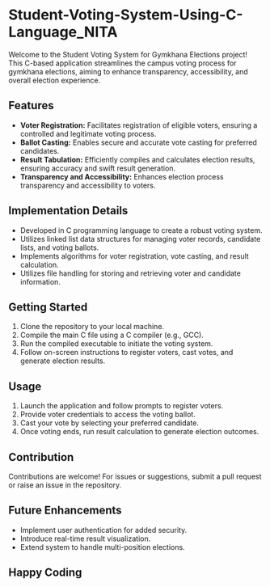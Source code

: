 # Student-Voting-System-Using-C-Language_NITA


Welcome to the Student Voting System for Gymkhana Elections project! This C-based application streamlines the campus voting process for gymkhana elections, aiming to enhance transparency, accessibility, and overall election experience.

## Features

- **Voter Registration:** Facilitates registration of eligible voters, ensuring a controlled and legitimate voting process.
- **Ballot Casting:** Enables secure and accurate vote casting for preferred candidates.
- **Result Tabulation:** Efficiently compiles and calculates election results, ensuring accuracy and swift result generation.
- **Transparency and Accessibility:** Enhances election process transparency and accessibility to voters.

## Implementation Details

- Developed in C programming language to create a robust voting system.
- Utilizes linked list data structures for managing voter records, candidate lists, and voting ballots.
- Implements algorithms for voter registration, vote casting, and result calculation.
- Utilizes file handling for storing and retrieving voter and candidate information.

## Getting Started

1. Clone the repository to your local machine.
2. Compile the main C file using a C compiler (e.g., GCC).
3. Run the compiled executable to initiate the voting system.
4. Follow on-screen instructions to register voters, cast votes, and generate election results.

## Usage

1. Launch the application and follow prompts to register voters.
2. Provide voter credentials to access the voting ballot.
3. Cast your vote by selecting your preferred candidate.
4. Once voting ends, run result calculation to generate election outcomes.

## Contribution

Contributions are welcome! For issues or suggestions, submit a pull request or raise an issue in the repository.

## Future Enhancements

- Implement user authentication for added security.
- Introduce real-time result visualization.
- Extend system to handle multi-position elections.


## Happy Coding
